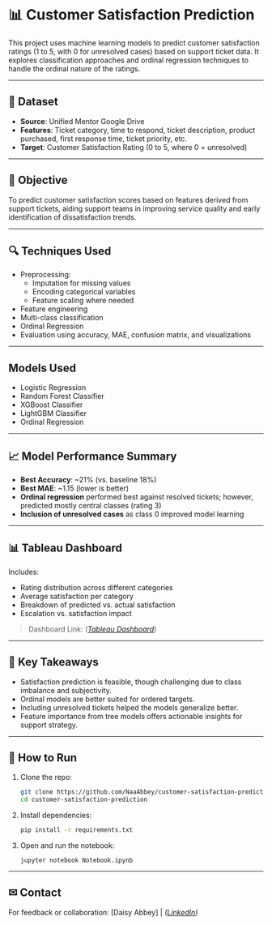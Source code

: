 # 📊 Customer Satisfaction Prediction 

This project uses machine learning models to predict customer satisfaction ratings (1 to 5, with 0 for unresolved cases) based on support ticket data. It explores classification approaches and ordinal regression techniques to handle the ordinal nature of the ratings.

---

## 📁 Dataset

- **Source**: Unified Mentor Google Drive
- **Features**: Ticket category, time to respond, ticket description, product purchased, first response time, ticket priority, etc.
- **Target**: Customer Satisfaction Rating (0 to 5, where 0 = unresolved)

---

## 🎯 Objective

To predict customer satisfaction scores based on features derived from support tickets, aiding support teams in improving service quality and early identification of dissatisfaction trends.

---

## 🔍 Techniques Used

- Preprocessing:
  - Imputation for missing values
  - Encoding categorical variables
  - Feature scaling where needed
- Feature engineering
- Multi-class classification
- Ordinal Regression
- Evaluation using accuracy, MAE, confusion matrix, and visualizations

---

##  Models Used
- Logistic Regression        
- Random Forest Classifier  
- XGBoost Classifier
- LightGBM Classifier        
- Ordinal Regression        

---

## 📈 Model Performance Summary

- **Best Accuracy**: ~21% (vs. baseline 18%)
- **Best MAE**: ~1.15 (lower is better)
- **Ordinal regression** performed best against resolved tickets; however, predicted mostly central classes (rating 3)
- **Inclusion of unresolved cases** as class 0 improved model learning

---

## 📊 Tableau Dashboard

Includes:
- Rating distribution across different categories
- Average satisfaction per category
- Breakdown of predicted vs. actual satisfaction
- Escalation vs. satisfaction impact

> Dashboard Link: _([Tableau Dashboard](https://public.tableau.com/app/profile/daisy.abbey/viz/CustomerSatisfactionPredictionDashboard/CustomerSatisfactionPredictionDashboard?publish=yes))_

---

## 📌 Key Takeaways

- Satisfaction prediction is feasible, though challenging due to class imbalance and subjectivity.
- Ordinal models are better suited for ordered targets.
- Including unresolved tickets helped the models generalize better.
- Feature importance from tree models offers actionable insights for support strategy.

---

## 💾 How to Run

1. Clone the repo:
    ```bash
    git clone https://github.com/NaaAbbey/customer-satisfaction-prediction.git
    cd customer-satisfaction-prediction
    ```

2. Install dependencies:
    ```bash
    pip install -r requirements.txt
    ```

3. Open and run the notebook:
    ```
    jupyter notebook Notebook.ipynb
    ```

---

## ✉ Contact 
For feedback or collaboration: [Daisy Abbey] | _([LinkedIn](https://www.linkedin.com/in/daisy-a-6394a1282))_
